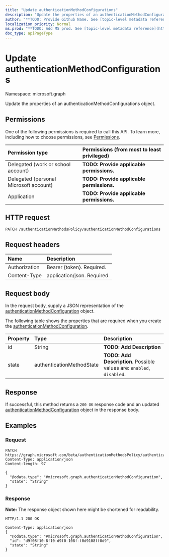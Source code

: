 ```yaml
---
title: "Update authenticationMethodConfigurations"
description: "Update the properties of an authenticationMethodConfigurations object."
author: "**TODO: Provide Github Name. See [topic-level metadata reference](https://msgo.azurewebsites.net/add/document/guidelines/metadata.html#topic-level-metadata)**"
localization_priority: Normal
ms.prod: "**TODO: Add MS prod. See [topic-level metadata reference](https://msgo.azurewebsites.net/add/document/guidelines/metadata.html#topic-level-metadata)**"
doc_type: apiPageType
---
```


# Update authenticationMethodConfigurations
Namespace: microsoft.graph

Update the properties of an authenticationMethodConfigurations object.

## Permissions
One of the following permissions is required to call this API. To learn more, including how to choose permissions, see [Permissions](/graph/permissions-reference).

|Permission type|Permissions (from most to least privileged)|
|:---|:---|
|Delegated (work or school account)|**TODO: Provide applicable permissions.**|
|Delegated (personal Microsoft account)|**TODO: Provide applicable permissions.**|
|Application|**TODO: Provide applicable permissions.**|

## HTTP request

<!-- {
  "blockType": "ignored"
}
-->
``` http
PATCH /authenticationMethodsPolicy/authenticationMethodConfigurations
```

## Request headers
|Name|Description|
|:---|:---|
|Authorization|Bearer {token}. Required.|
|Content-Type|application/json. Required.|

## Request body
In the request body, supply a JSON representation of the [authenticationMethodConfiguration](../resources/authenticationmethodconfiguration.md) object.

The following table shows the properties that are required when you create the [authenticationMethodConfiguration](../resources/authenticationmethodconfiguration.md).

|Property|Type|Description|
|:---|:---|:---|
|id|String|**TODO: Add Description**|
|state|authenticationMethodState|**TODO: Add Description**. Possible values are: `enabled`, `disabled`.|



## Response

If successful, this method returns a `200 OK` response code and an updated [authenticationMethodConfiguration](../resources/authenticationmethodconfiguration.md) object in the response body.

## Examples

### Request
<!-- {
  "blockType": "request",
  "name": "update_authenticationmethodconfigurations"
}
-->
``` http
PATCH https://graph.microsoft.com/beta/authenticationMethodsPolicy/authenticationMethodConfigurations
Content-Type: application/json
Content-length: 97

{
  "@odata.type": "#microsoft.graph.authenticationMethodConfiguration",
  "state": "String"
}
```


### Response
**Note:** The response object shown here might be shortened for readability.
<!-- {
  "blockType": "response",
  "truncated": true
}
-->
``` http
HTTP/1.1 200 OK

Content-Type: application/json
{
  "@odata.type": "#microsoft.graph.authenticationMethodConfiguration",
  "id": "d9f08f10-8f10-d9f0-108f-f0d9108ff0d9",
  "state": "String"
}
```

